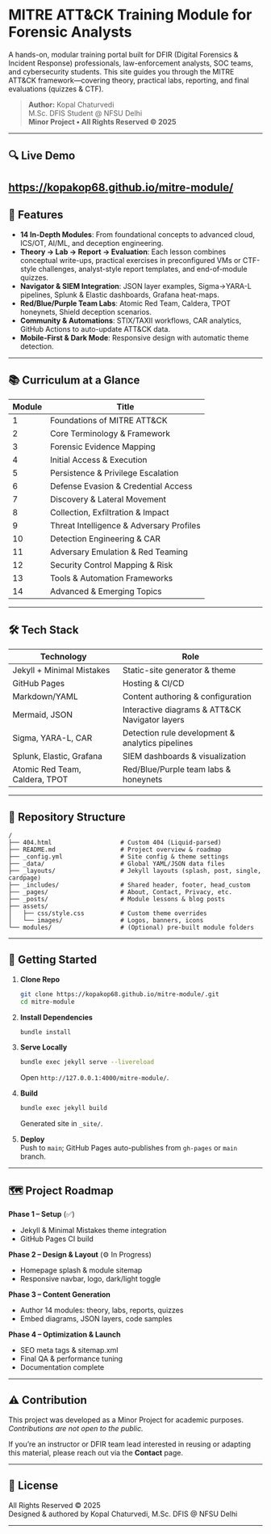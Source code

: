 # MITRE ATT&CK Training Module for Forensic Analysts

A hands-on, modular training portal built for DFIR (Digital Forensics & Incident Response) professionals, law-enforcement analysts, SOC teams, and cybersecurity students. This site guides you through the MITRE ATT&CK framework—covering theory, practical labs, reporting, and final evaluations (quizzes & CTF).

> **Author:** Kopal Chaturvedi  
> M.Sc. DFIS Student @ NFSU Delhi  
> **Minor Project • All Rights Reserved © 2025**  

---

## 🔍 Live Demo  
https://kopakop68.github.io/mitre-module/
---

## 🚀 Features

- **14 In-Depth Modules**: From foundational concepts to advanced cloud, ICS/OT, AI/ML, and deception engineering.  
- **Theory → Lab → Report → Evaluation**: Each lesson combines conceptual write-ups, practical exercises in preconfigured VMs or CTF-style challenges, analyst-style report templates, and end-of-module quizzes.  
- **Navigator & SIEM Integration**: JSON layer examples, Sigma→YARA-L pipelines, Splunk & Elastic dashboards, Grafana heat-maps.  
- **Red/Blue/Purple Team Labs**: Atomic Red Team, Caldera, TPOT honeynets, Shield deception scenarios.  
- **Community & Automations**: STIX/TAXII workflows, CAR analytics, GitHub Actions to auto-update ATT&CK data.  
- **Mobile-First & Dark Mode**: Responsive design with automatic theme detection.

---

## 📚 Curriculum at a Glance

| Module | Title                                        |
|--------|----------------------------------------------|
| 1      | Foundations of MITRE ATT&CK                  |
| 2      | Core Terminology & Framework                 |
| 3      | Forensic Evidence Mapping                    |
| 4      | Initial Access & Execution                   |
| 5      | Persistence & Privilege Escalation           |
| 6      | Defense Evasion & Credential Access          |
| 7      | Discovery & Lateral Movement                 |
| 8      | Collection, Exfiltration & Impact            |
| 9      | Threat Intelligence & Adversary Profiles     |
| 10     | Detection Engineering & CAR                  |
| 11     | Adversary Emulation & Red Teaming            |
| 12     | Security Control Mapping & Risk              |
| 13     | Tools & Automation Frameworks                |
| 14     | Advanced & Emerging Topics                   |

---

## 🛠️ Tech Stack

| Technology             | Role                                                              |
|------------------------|-------------------------------------------------------------------|
| Jekyll + Minimal Mistakes | Static-site generator & theme                                   |
| GitHub Pages           | Hosting & CI/CD                                                   |
| Markdown/YAML          | Content authoring & configuration                                 |
| Mermaid, JSON          | Interactive diagrams & ATT&CK Navigator layers                    |
| Sigma, YARA-L, CAR     | Detection rule development & analytics pipelines                  |
| Splunk, Elastic, Grafana | SIEM dashboards & visualization                                |
| Atomic Red Team, Caldera, TPOT | Red/Blue/Purple team labs & honeynets                    |

---

## 📂 Repository Structure

```
/
├── 404.html                   # Custom 404 (Liquid-parsed)
├── README.md                  # Project overview & roadmap
├── _config.yml                # Site config & theme settings
├── _data/                     # Global YAML/JSON data files
├── _layouts/                  # Jekyll layouts (splash, post, single, cardpage)
├── _includes/                 # Shared header, footer, head_custom
├── _pages/                    # About, Contact, Privacy, etc.
├── _posts/                    # Module lessons & blog posts
├── assets/
│   ├── css/style.css          # Custom theme overrides
│   └── images/                # Logos, banners, icons
└── modules/                   # (Optional) pre-built module folders
```

---

## 🛫 Getting Started

1. **Clone Repo**  
   ```bash
   git clone https://kopakop68.github.io/mitre-module/.git
   cd mitre-module
   ```

2. **Install Dependencies**  
   ```bash
   bundle install
   ```

3. **Serve Locally**  
   ```bash
   bundle exec jekyll serve --livereload
   ```  
   Open `http://127.0.0.1:4000/mitre-module/`.

4. **Build**  
   ```bash
   bundle exec jekyll build
   ```  
   Generated site in `_site/`.

5. **Deploy**  
   Push to `main`; GitHub Pages auto-publishes from `gh-pages` or `main` branch.

---

## 🗺️ Project Roadmap

**Phase 1 – Setup** (✅)  
- Jekyll & Minimal Mistakes theme integration  
- GitHub Pages CI build  

**Phase 2 – Design & Layout** (⚙️ In Progress)  
- Homepage splash & module sitemap  
- Responsive navbar, logo, dark/light toggle  

**Phase 3 – Content Generation**  
- Author 14 modules: theory, labs, reports, quizzes  
- Embed diagrams, JSON layers, code samples  

**Phase 4 – Optimization & Launch**  
- SEO meta tags & sitemap.xml  
- Final QA & performance tuning  
- Documentation complete  

---

## ⚠️ Contribution

This project was developed as a Minor Project for academic purposes.  
_Contributions are not open to the public._  

If you’re an instructor or DFIR team lead interested in reusing or adapting this material, please reach out via the **Contact** page.

---

## 📜 License

All Rights Reserved © 2025  
Designed & authored by Kopal Chaturvedi, M.Sc. DFIS @ NFSU Delhi  

---